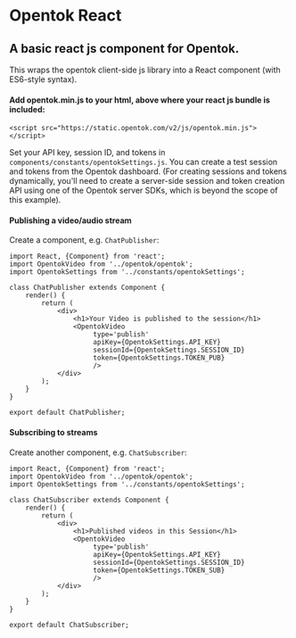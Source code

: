 # Opentok React
## A basic react js component for Opentok.

This wraps the opentok client-side js library into a React component (with ES6-style syntax).

#### Add opentok.min.js to your html, above where your react js bundle is included:

```
<script src="https://static.opentok.com/v2/js/opentok.min.js"></script>
```

Set your API key, session ID, and tokens in `components/constants/opentokSettings.js`.  You can create a test session and tokens from the Opentok dashboard. (For creating sessions and tokens dynamically, you'll need to create a server-side session and token creation API using one of the Opentok server SDKs, which is beyond the scope of this example).

#### Publishing a video/audio stream

Create a component, e.g. `ChatPublisher`:

```
import React, {Component} from 'react';
import OpentokVideo from '../opentok/opentok';
import OpentokSettings from '../constants/opentokSettings';

class ChatPublisher extends Component {
    render() {
        return (
            <div>
                <h1>Your Video is published to the session</h1>
                <OpentokVideo
                     type='publish'
                     apiKey={OpentokSettings.API_KEY}
                     sessionId={OpentokSettings.SESSION_ID}
                     token={OpentokSettings.TOKEN_PUB}
                     />
            </div>
        );
    }
}

export default ChatPublisher;
```

#### Subscribing to streams

Create another component, e.g. `ChatSubscriber`:

```
import React, {Component} from 'react';
import OpentokVideo from '../opentok/opentok';
import OpentokSettings from '../constants/opentokSettings';

class ChatSubscriber extends Component {
    render() {
        return (
            <div>
                <h1>Published videos in this Session</h1>
                <OpentokVideo
                     type='publish'
                     apiKey={OpentokSettings.API_KEY}
                     sessionId={OpentokSettings.SESSION_ID}
                     token={OpentokSettings.TOKEN_SUB}
                     />
            </div>
        );
    }
}

export default ChatSubscriber;
```


